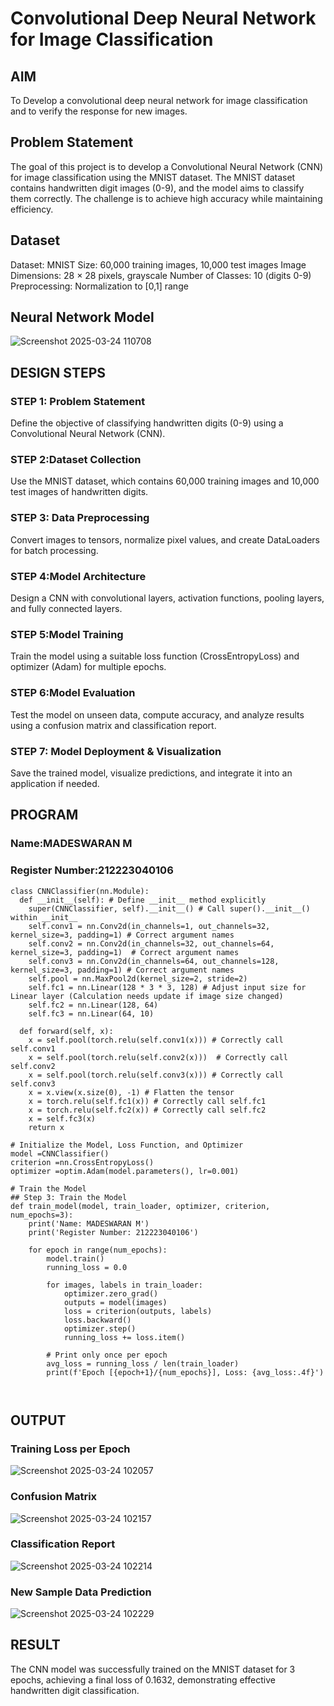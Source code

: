 # Convolutional Deep Neural Network for Image Classification

## AIM

To Develop a convolutional deep neural network for image classification and to verify the response for new images.

## Problem Statement

The goal of this project is to develop a Convolutional Neural Network (CNN) for image classification using the MNIST dataset. The MNIST dataset contains handwritten digit images (0-9), and the model aims to classify them correctly. The challenge is to achieve high accuracy while maintaining efficiency.

## Dataset

Dataset: MNIST
Size: 60,000 training images, 10,000 test images
Image Dimensions: 28 × 28 pixels, grayscale
Number of Classes: 10 (digits 0-9)
Preprocessing: Normalization to [0,1] range

## Neural Network Model
![Screenshot 2025-03-24 110708](https://github.com/user-attachments/assets/4be359c3-9ad3-4e92-b03d-8a1c66775ad0)



## DESIGN STEPS

### STEP 1: Problem Statement
Define the objective of classifying handwritten digits (0-9) using a Convolutional Neural Network (CNN).

### STEP 2:Dataset Collection
Use the MNIST dataset, which contains 60,000 training images and 10,000 test images of handwritten digits.
### STEP 3: Data Preprocessing
Convert images to tensors, normalize pixel values, and create DataLoaders for batch processing.
### STEP 4:Model Architecture
Design a CNN with convolutional layers, activation functions, pooling layers, and fully connected layers.
### STEP 5:Model Training
Train the model using a suitable loss function (CrossEntropyLoss) and optimizer (Adam) for multiple epochs.
### STEP 6:Model Evaluation
Test the model on unseen data, compute accuracy, and analyze results using a confusion matrix and classification report.
### STEP 7: Model Deployment & Visualization
Save the trained model, visualize predictions, and integrate it into an application if needed.
## PROGRAM

### Name:MADESWARAN M
### Register Number:212223040106
```
class CNNClassifier(nn.Module):
  def __init__(self): # Define __init__ method explicitly
    super(CNNClassifier, self).__init__() # Call super().__init__() within __init__
    self.conv1 = nn.Conv2d(in_channels=1, out_channels=32, kernel_size=3, padding=1) # Correct argument names
    self.conv2 = nn.Conv2d(in_channels=32, out_channels=64, kernel_size=3, padding=1)  # Correct argument names
    self.conv3 = nn.Conv2d(in_channels=64, out_channels=128, kernel_size=3, padding=1) # Correct argument names
    self.pool = nn.MaxPool2d(kernel_size=2, stride=2)
    self.fc1 = nn.Linear(128 * 3 * 3, 128) # Adjust input size for Linear layer (Calculation needs update if image size changed)
    self.fc2 = nn.Linear(128, 64)
    self.fc3 = nn.Linear(64, 10)

  def forward(self, x):
    x = self.pool(torch.relu(self.conv1(x))) # Correctly call self.conv1
    x = self.pool(torch.relu(self.conv2(x)))  # Correctly call self.conv2
    x = self.pool(torch.relu(self.conv3(x))) # Correctly call self.conv3
    x = x.view(x.size(0), -1) # Flatten the tensor
    x = torch.relu(self.fc1(x)) # Correctly call self.fc1
    x = torch.relu(self.fc2(x)) # Correctly call self.fc2
    x = self.fc3(x)
    return x
```

```
# Initialize the Model, Loss Function, and Optimizer
model =CNNClassifier()
criterion =nn.CrossEntropyLoss()
optimizer =optim.Adam(model.parameters(), lr=0.001)

```

```
# Train the Model
## Step 3: Train the Model
def train_model(model, train_loader, optimizer, criterion, num_epochs=3):
    print('Name: MADESWARAN M')
    print('Register Number: 212223040106')

    for epoch in range(num_epochs):
        model.train()
        running_loss = 0.0
        
        for images, labels in train_loader:
            optimizer.zero_grad()
            outputs = model(images)
            loss = criterion(outputs, labels)
            loss.backward()
            optimizer.step()
            running_loss += loss.item()
        
        # Print only once per epoch
        avg_loss = running_loss / len(train_loader)
        print(f'Epoch [{epoch+1}/{num_epochs}], Loss: {avg_loss:.4f}')



```

## OUTPUT
### Training Loss per Epoch

![Screenshot 2025-03-24 102057](https://github.com/user-attachments/assets/2837f4b3-b786-4eea-989a-058c4acf5b22)


### Confusion Matrix

![Screenshot 2025-03-24 102157](https://github.com/user-attachments/assets/040c827d-200e-4894-906d-9d924d578c63)


### Classification Report

![Screenshot 2025-03-24 102214](https://github.com/user-attachments/assets/42ccc2b4-0de5-4d9d-a109-5ae56660cb8c)



### New Sample Data Prediction
![Screenshot 2025-03-24 102229](https://github.com/user-attachments/assets/4498207d-f252-4fd0-9413-ede2571d3529)


## RESULT
The CNN model was successfully trained on the MNIST dataset for 3 epochs, achieving a final loss of 0.1632, demonstrating effective handwritten digit classification.
